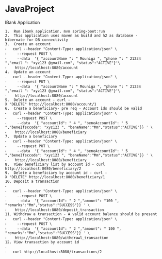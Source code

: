 # JavaProject
IBank Application


	1.	Run ibank application. mvn spring-boot:run
	2.	This application uses maven as build and h2 as database - hibernate for DB connectivity
	3.	Create an account
	⁃	curl --header "Content-Type: application/json" \
	⁃	  --request POST \
	⁃	  --data  '{ "accountName ": " Mouniga ", "phone ": " 21234 ","email ": "xyz123 @gmail.com", "status":"ACTIVE"}'\
	⁃	 http://localhost:8080/account
	4.	Update an account
	⁃	curl --header "Content-Type: application/json" \
	⁃	  --request PUT \
	⁃	  --data  '{ "accountName ": " Mouniga ", "phone ": " 21234 ","email ": "xyz123 @gmail.com", "status":"ACTIVE"}'\
	⁃	 http://localhost:8080/account
	5.	Delete an account - curl -X "DELETE" http://localhost:8080/account/1
	6.	Create a beneficiary- pre req - Account ids should be valid
	⁃	curl --header "Content-Type: application/json" \
	⁃	  --request POST \
	⁃	  --data  '{ "accountId": " 4 ", "beneAccountId": " 5 ","beneIfsccode": "xyz123 ", "beneName":"Mm","status":"ACTIVE"}} ' \
	⁃	 http://localhost:8080/beneficiary
	7.	Update a beneficiary
	⁃	curl --header "Content-Type: application/json" \
	⁃	  --request PUT \
	⁃	  --data  '{ "accountId": " 4 ", "beneAccountId": " 5 ","beneIfsccode": "xyz123 ", "beneName":"Mm","status":"ACTIVE"}} ' \
	⁃	 http://localhost:8080/beneficiary
	8.	View beneficiary list by account id - curl http://localhost:8080/beneficiary/2
	9.	Delete a beneficiary by account id - curl -X "DELETE" http://localhost:8080/beneficiary/1
	10.	Deposit a transaction 
	⁃	
	⁃	curl --header "Content-Type: application/json" \
	⁃	  --request POST \
	⁃	  --data  '{ "accountId": " 2 ","amount": "100 ", "remarks":"Mm","status":"SUCCESS"}} ' \
	⁃	 http://localhost:8080/deposit_transaction
	11.	Withdraw a transaction - A valid account balance should be present
	⁃	curl --header "Content-Type: application/json" \
	⁃	  --request POST \
	⁃	  --data  '{ "accountId": " 2 ","amount": " 100 ", "remarks":"Mm","status":"SUCCESS"}} ' \
	⁃	 http://localhost:8080/withdrawl_transaction
	12.	View transaction by account id
	⁃	
	⁃	curl http://localhost:8080/transactions/2
